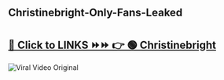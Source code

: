 
 ## Christinebright-Only-Fans-Leaked

# <h2><a href="https://clipsfans.com/Christinebright&ref=git">🔗 Click to LINKS ⏩⏩ 👉 🟢 Christinebright </a></h2>

<a href="https://clipsfans.com/Christinebright&ref=git" rel="nofollow" data-target="animated-image.originalLink"><img src="https://i.ibb.co.com/xMMVF88/686577567.gif" alt="Viral Video Original" style="max-width: 100%; display: inline-block;" data-target="animated-image.originalImage"></a>
